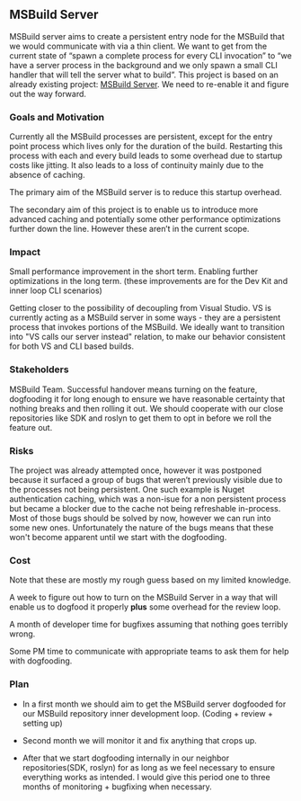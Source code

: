 ## MSBuild Server

MSBuild server aims to create a persistent entry node for the MSBuild
that we would communicate with via a thin client. We want to get from
the current state of “spawn a complete process for every CLI invocation”
to “we have a server process in the background and we only spawn a small
CLI handler that will tell the server what to build”.
This project is based on an already existing project: [MSBuild Server](https://github.com/dotnet/msbuild/blob/main/documentation/MSBuild-Server.md). 
We need to re-enable it and figure out the way forward.

### Goals and Motivation

Currently all the MSBuild processes are persistent, except for the entry
point process which lives only for the duration of the build. Restarting
this process with each and every build leads to some overhead due to
startup costs like jitting. It also leads to a loss of continuity mainly
due to the absence of caching.

The primary aim of the MSBuild server is to reduce this startup
overhead.

The secondary aim of this project is to enable us to introduce more
advanced caching and potentially some other performance optimizations
further down the line. However these aren’t in the current scope.

### Impact

Small performance improvement in the short term. Enabling further
optimizations in the long term. (these improvements are for the Dev Kit
and inner loop CLI scenarios)

Getting closer to the possibility of decoupling from Visual Studio. VS is currently 
acting as a MSBuild server in some ways - they are a persistent process that  invokes 
portions of the MSBuild. We ideally want to transition into "VS calls our server 
instead" relation, to make our behavior consistent for both VS and CLI based
builds.

### Stakeholders

MSBuild Team. Successful handover means turning on the
feature, dogfooding it for long enough to ensure we have reasonable
certainty that nothing breaks and then rolling it out.
We should cooperate with our close repositories like SDK and roslyn 
to get them to opt in before we roll the feature out.

### Risks

The project was already attempted once, however it was postponed because
it surfaced a group of bugs that weren’t previously visible due to the
processes not being persistent. One such example is Nuget authentication caching,
which was a non-isue for a non persistent process but became a blocker
due to the cache not being refreshable in-process.
Most of those bugs should be solved by now, however we can run into some 
new ones. Unfortunately the nature of the bugs means that these won't become
apparent until we start with the dogfooding.

### Cost
Note that these are mostly my rough guess based on my limited knowledge.

A week to figure out how to turn on the MSBuild Server in a way that
will enable us to dogfood it properly **plus** some overhead for the
review loop.

A month of developer time for bugfixes assuming that nothing goes
terribly wrong.

Some PM time to communicate with appropriate teams to ask them for help
with dogfooding.

### Plan

- In a first month we should aim to get the MSBuild server dogfooded for
  our MSBuild repository inner development loop. (Coding + review + setting up)

- Second month we will monitor it and fix anything that crops up.

- After that we start dogfooding internally in our neighbor repositories(SDK, roslyn)
 for as long as we feel   necessary to ensure everything works as intended. I would 
 give this period one to three months of monitoring + bugfixing when necessary.